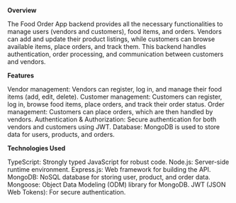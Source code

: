 **Overview**

The Food Order App backend provides all the necessary functionalities to manage users (vendors and customers), food items, and orders. Vendors can add and update their product listings, while customers can browse available items, place orders, and track them. This backend handles authentication, order processing, and communication between customers and vendors.

**Features**

Vendor management: Vendors can register, log in, and manage their food items (add, edit, delete).
Customer management: Customers can register, log in, browse food items, place orders, and track their order status.
Order management: Customers can place orders, which are then handled by vendors.
Authentication & Authorization: Secure authentication for both vendors and customers using JWT.
Database: MongoDB is used to store data for users, products, and orders.

**Technologies Used**

TypeScript: Strongly typed JavaScript for robust code.
Node.js: Server-side runtime environment.
Express.js: Web framework for building the API.
MongoDB: NoSQL database for storing user, product, and order data.
Mongoose: Object Data Modeling (ODM) library for MongoDB.
JWT (JSON Web Tokens): For secure authentication.
